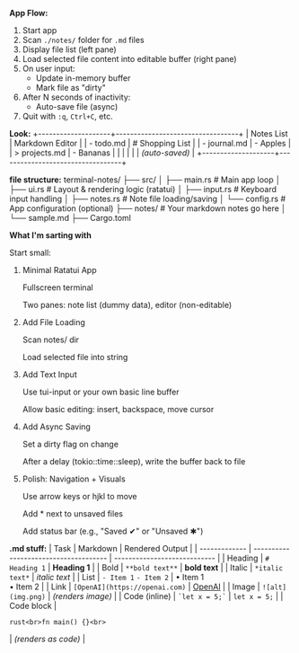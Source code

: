 **App Flow:**
1. Start app
2. Scan `./notes/` folder for `.md` files
3. Display file list (left pane)
4. Load selected file content into editable buffer (right pane)
5. On user input:
    - Update in-memory buffer
    - Mark file as "dirty"
6. After N seconds of inactivity:
    - Auto-save file (async)
7. Quit with `:q`, `Ctrl+C`, etc.

**Look:**
+--------------------+----------------------------------+
|   Notes List       |      Markdown Editor             |
|  - todo.md         |  # Shopping List                 |
|  - journal.md      |  - Apples                        |
|  > projects.md     |  - Bananas                       |
|                    |                                  |
|                    |  *(auto-saved)*                  |
+--------------------+----------------------------------+


**file structure:**
terminal-notes/
├── src/
│   ├── main.rs             # Main app loop
│   ├── ui.rs               # Layout & rendering logic (ratatui)
│   ├── input.rs            # Keyboard input handling
│   ├── notes.rs            # Note file loading/saving
│   └── config.rs           # App configuration (optional)
├── notes/                  # Your markdown notes go here
│   └── sample.md
├── Cargo.toml

**What I'm sarting with**

Start small:
1. Minimal Ratatui App

    Fullscreen terminal

    Two panes: note list (dummy data), editor (non-editable)

2. Add File Loading

    Scan notes/ dir

    Load selected file into string

3. Add Text Input

    Use tui-input or your own basic line buffer

    Allow basic editing: insert, backspace, move cursor

4. Add Async Saving

    Set a dirty flag on change

    After a delay (tokio::time::sleep), write the buffer back to file

5. Polish: Navigation + Visuals

    Use arrow keys or hjkl to move

    Add * next to unsaved files

    Add status bar (e.g., "Saved ✔" or "Unsaved ✱")


**.md stuff:**
| Task          | Markdown                              | Rendered Output              |
| ------------- | ------------------------------------- | ---------------------------- |
| Heading       | `# Heading 1`                         | **Heading 1**                |
| Bold          | `**bold text**`                       | **bold text**                |
| Italic        | `*italic text*`                       | *italic text*                |
| List          | `- Item 1` `- Item 2`                 | • Item 1<br>• Item 2         |
| Link          | `[OpenAI](https://openai.com)`        | [OpenAI](https://openai.com) |
| Image         | `![alt](img.png)`                     | *(renders image)*            |
| Code (inline) | `` `let x = 5;` ``                    | `let x = 5;`                 |
| Code block    | <pre>`rust<br>fn main() {}<br>`</pre> | *(renders as code)*          |


